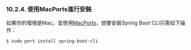 ### 10.2.4. 使用MacPorts進行安裝

如果你的環境是Mac，並使用[MacPorts](http://www.macports.org/)，想要安裝Spring Boot CLI只需如下操作：
```shell
$ sudo port install spring-boot-cli
```
